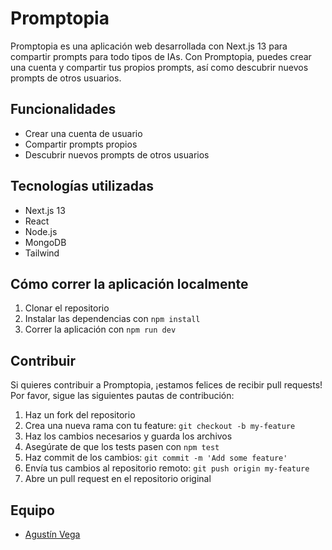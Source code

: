 # Promptopia

Promptopia es una aplicación web desarrollada con Next.js 13 para compartir prompts para todo tipos de IAs. Con Promptopia, puedes crear una cuenta y compartir tus propios prompts, así como descubrir nuevos prompts de otros usuarios.

## Funcionalidades

- Crear una cuenta de usuario
- Compartir prompts propios
- Descubrir nuevos prompts de otros usuarios

## Tecnologías utilizadas

- Next.js 13
- React
- Node.js
- MongoDB
- Tailwind

## Cómo correr la aplicación localmente

1. Clonar el repositorio
2. Instalar las dependencias con `npm install`
3. Correr la aplicación con `npm run dev`

## Contribuir

Si quieres contribuir a Promptopia, ¡estamos felices de recibir pull requests! Por favor, sigue las siguientes pautas de contribución:

1. Haz un fork del repositorio
2. Crea una nueva rama con tu feature: `git checkout -b my-feature`
3. Haz los cambios necesarios y guarda los archivos
4. Asegúrate de que los tests pasen con `npm test`
5. Haz commit de los cambios: `git commit -m 'Add some feature'`
6. Envía tus cambios al repositorio remoto: `git push origin my-feature`
7. Abre un pull request en el repositorio original

## Equipo

- [Agustín Vega](https://github.com/aguvdev)